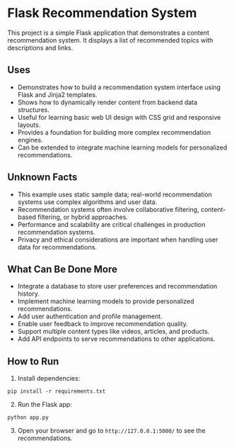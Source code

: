 # Flask Recommendation System

This project is a simple Flask application that demonstrates a content recommendation system. It displays a list of recommended topics with descriptions and links.

## Uses

- Demonstrates how to build a recommendation system interface using Flask and Jinja2 templates.
- Shows how to dynamically render content from backend data structures.
- Useful for learning basic web UI design with CSS grid and responsive layouts.
- Provides a foundation for building more complex recommendation engines.
- Can be extended to integrate machine learning models for personalized recommendations.

## Unknown Facts

- This example uses static sample data; real-world recommendation systems use complex algorithms and user data.
- Recommendation systems often involve collaborative filtering, content-based filtering, or hybrid approaches.
- Performance and scalability are critical challenges in production recommendation systems.
- Privacy and ethical considerations are important when handling user data for recommendations.

## What Can Be Done More

- Integrate a database to store user preferences and recommendation history.
- Implement machine learning models to provide personalized recommendations.
- Add user authentication and profile management.
- Enable user feedback to improve recommendation quality.
- Support multiple content types like videos, articles, and products.
- Add API endpoints to serve recommendations to other applications.

## How to Run

1. Install dependencies:
```
pip install -r requirements.txt
```

2. Run the Flask app:
```
python app.py
```

3. Open your browser and go to `http://127.0.0.1:5000/` to see the recommendations.
